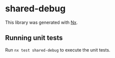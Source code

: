 # shared-debug

This library was generated with [Nx](https://nx.dev).

## Running unit tests

Run `nx test shared-debug` to execute the unit tests.
